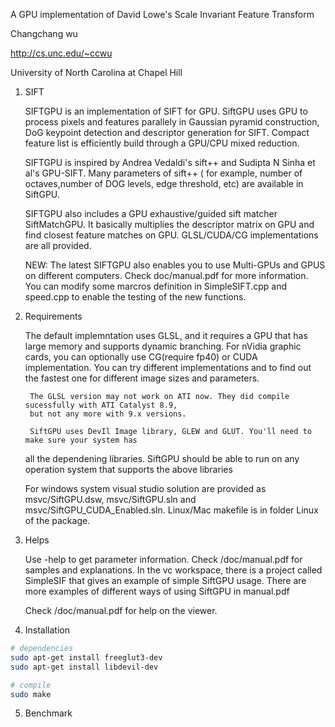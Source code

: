 A GPU implementation of David Lowe's Scale Invariant Feature Transform

Changchang wu

http://cs.unc.edu/~ccwu

University of North Carolina at Chapel Hill




1. SIFT 

	SIFTGPU is an implementation of SIFT for GPU. SiftGPU uses GPU to process pixels and features 
	parallely in Gaussian pyramid construction, DoG keypoint detection and descriptor generation 
	for SIFT. Compact feature list is efficiently build through a GPU/CPU mixed reduction.  

	SIFTGPU is inspired by Andrea Vedaldi's sift++ and Sudipta N Sinha et al's GPU-SIFT. Many 
	parameters of sift++ ( for example, number of octaves,number of DOG levels, edge threshold,
	etc) are available in SiftGPU. 
	

	SIFTGPU also includes a GPU exhaustive/guided sift matcher SiftMatchGPU. It basically multiplies 
	the descriptor matrix on GPU and find closest feature matches on GPU.  GLSL/CUDA/CG implementations
	are all provided. 
    
    NEW: The latest SIFTGPU also enables you to use Multi-GPUs and GPUS on different computers.
	Check doc/manual.pdf for more information. You can modify some marcros definition in 
	SimpleSIFT.cpp and speed.cpp to enable the testing of the new functions. 
    

2. Requirements

	The default implemntation uses GLSL, and it requires a GPU that has large memory and supports
	dynamic branching. For nVidia graphic cards, you can optionally use CG(require fp40) or 
	CUDA implementation. You can try different implementations and to find out the fastest one 
        for different image sizes and parameters. 

        The GLSL version may not work on ATI now. They did compile sucessfully with ATI Catalyst 8.9, 
        but not any more with 9.x versions. 
	
        SiftGPU uses DevIl Image library, GLEW and GLUT. You'll need to make sure your system has
	all the dependening libraries. SiftGPU should be able to run on any operation system that supports 
	the above libraries

	For windows system visual studio solution are provided as msvc/SiftGPU.dsw, msvc/SiftGPU.sln and
        msvc/SiftGPU_CUDA_Enabled.sln. Linux/Mac makefile is in folder Linux of the package. 


3. Helps 

	Use -help to get parameter information. Check /doc/manual.pdf for samples and explanations. 
	In the vc workspace, there is a project called SimpleSIF that gives an example of simple 
	SiftGPU usage. There are more examples of different ways of using SiftGPU in manual.pdf 


	Check /doc/manual.pdf for help on the viewer. 



4. Installation

```bash
# dependencies
sudo apt-get install freeglut3-dev 
sudo apt-get install libdevil-dev

# compile
sudo make
```


5. Benchmark

